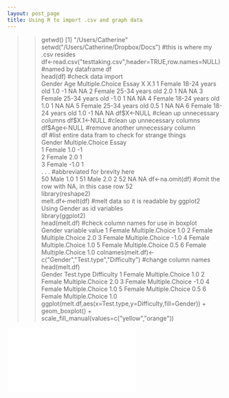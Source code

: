 ```yaml
---
layout: post_page
title: Using R to import .csv and graph data
---
```


>> getwd() 
[1] "/Users/Catherine"  
> setwd("/Users/Catherine/Dropbox/Docs") #this is where my .csv resides  
> df<-read.csv("testtaking.csv",header=TRUE,row.names=NULL) #named by dataframe df  
> head(df) #check data import  
  Gender             Age Multiple.Choice Essay  X X.1
1 Female 18-24 years old             1.0    -1 NA  NA
2 Female 25-34 years old             2.0     1 NA  NA
3 Female 25-34 years old            -1.0     1 NA  NA
4 Female 18-24 years old             1.0     1 NA  NA
5 Female 25-34 years old             0.5     1 NA  NA
6 Female 18-24 years old             1.0    -1 NA  NA
> df$X<-NULL #clean up unnecessary columns  		
> df$X.1<-NULL #clean up unnecessary columns  
> df$Age<-NULL	#remove another unnecessary column  
> df #list entire data fram to check for strange things  
   Gender Multiple.Choice Essay  
1  Female             1.0    -1  
2  Female             2.0     1  
3  Female            -1.0     1  
. . .									#abbreviated for brevity here  
50   Male             1.0     1
51   Male             2.0     2
52                     NA    NA
df<-na.omit(df) #omit the row with NA, in this case row 52  
> library(reshape2)  
> melt.df<-melt(df) #melt data so it is readable by ggplot2  
Using Gender as id variables  
> library(ggplot2)  
> head(melt.df) #check column names for use in boxplot  
  Gender        variable value
1 Female Multiple.Choice   1.0
2 Female Multiple.Choice   2.0
3 Female Multiple.Choice  -1.0
4 Female Multiple.Choice   1.0
5 Female Multiple.Choice   0.5
6 Female Multiple.Choice   1.0
> colnames(melt.df)<-c("Gender","Test.type","Difficulty") #change column names  
> head(melt.df)  
  Gender       Test.type Difficulty
1 Female Multiple.Choice        1.0
2 Female Multiple.Choice        2.0
3 Female Multiple.Choice       -1.0
4 Female Multiple.Choice        1.0
5 Female Multiple.Choice        0.5
6 Female Multiple.Choice        1.0
> ggplot(melt.df,aes(x=Test.type,y=Difficulty,fill=Gender)) + geom_boxplot() + scale_fill_manual(values=c("yellow","orange"))  


![Boxplot](/Users/Catherine/Dropbox/Blog/images/boxplot_test_gender.pdf)
